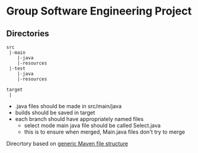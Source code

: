 # Group Software Engineering Project

## Directories

```
src
 |-main
    |-java
    |-resources
 |-test
    |-java
    |-resources

target
 |
```
- .java files should be made in src/main/java
- builds should be saved in target
- each branch should have appropriately named files
  - select mode main java file should be called Select.java
  - this is to ensure when merged, Main.java files don't try to merge

Direcrtory based on [generic Maven file structure](http://maven.apache.org/guides/introduction/introduction-to-the-standard-directory-layout.html)
